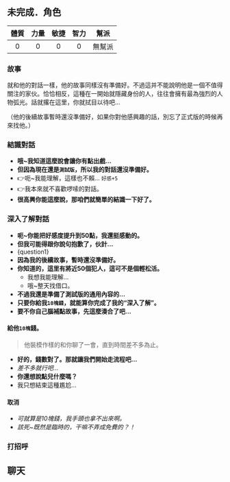 ##  未完成．角色

|體質|力量|敏捷|智力|幫派|
|:--:|:--:|:--:|:--:|:--:|
|0|0|0|0|無幫派|

### 故事

就和他的對話一樣，他的故事同樣沒有準備好。不過這并不能說明他是一個不值得關注的家伙。恰恰相反，這種在一開始就隱藏身份的人，往往會擁有最為強烈的人物弧光。話就撂在這里，你就拭目以待吧…

（他的後續故事暫時還沒準備好，如果你對他感興趣的話，別忘了正式版的時候再來找他。）

### 結識對話

- **哦\~我知道這麼說會讓你有點出戲…**
- **但因為現在還是`測試版`，所以我的對話還沒準備好。**
- :point_right:呃\~我能理解，這樣也不賴… `好感+5`
- :point_right:我本來就不喜歡啰嗦的對話。
- **很高興你能這麼說，那咱們就簡單的結識一下好了。**

### 深入了解對話

- **呃\~你能把好感度提升到50點，我還挺感動的。**
- **但我可能得跟你說句抱歉了，伙計…**
- {question1}
- **因為我的後續故事，暫時還沒準備好。**
- **你知道的，這里有將近50個犯人，這可不是個輕松活。**
  - 我想我能理解…
  - 哦\~整天找借口。
- **不過我還是準備了測試版的通用內容的…**
- **只要你給我`10塊錢`，就能算你完成了我的“深入了解”。**
- **要不你自己腦補點故事，先這麼湊合了吧…**

#### 給他`10塊`錢。

> 他裝模作樣的和你聊了一會，直到時間差不多為止。

- **好的，錢數對了。那就讓我們開始走流程吧…**
- *差不多就行吧…*
- **你還想說點兒什麼嗎？**
- 我只想結束這種尷尬…

#### 取消

- *可就算是10塊錢，我手頭也拿不出來啊。*
- *該死\~既然是臨時的，干嘛不弄成免費的？！*

### 打招呼

## 聊天

